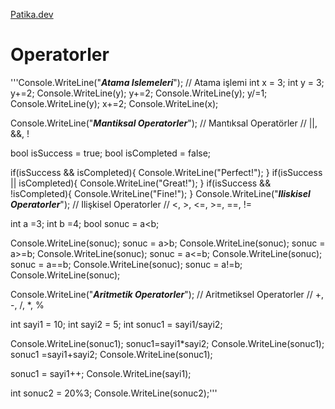 [Patika.dev](www.patika.dev)

# Operatorler

'''Console.WriteLine("***Atama Islemeleri***");
// Atama işlemi 
int x = 3;
int y = 3;
y+=2;
Console.WriteLine(y);
y+=2;
Console.WriteLine(y);
y/=1;
Console.WriteLine(y);
x+=2;
Console.WriteLine(x);

Console.WriteLine("***Mantiksal Operatorler***");
// Mantıksal Operatörler
// ||, &&, !

bool isSuccess = true;
bool isCompleted = false;

if(isSuccess && isCompleted){
    Console.WriteLine("Perfect!");
}
if(isSuccess || isCompleted){
    Console.WriteLine("Great!");
}
if(isSuccess && !isCompleted){
    Console.WriteLine("Fine!");
}
Console.WriteLine("***Iliskisel Operatorler***");
// Ilişkisel Operatorler
// <, >, <=, >=, ==, !=

int a =3;
int b =4;
bool sonuc = a<b;

Console.WriteLine(sonuc);
sonuc = a>b;
Console.WriteLine(sonuc);
sonuc = a>=b;
Console.WriteLine(sonuc);
sonuc = a<=b;
Console.WriteLine(sonuc);
sonuc = a==b;
Console.WriteLine(sonuc);
sonuc = a!=b;
Console.WriteLine(sonuc);


Console.WriteLine("***Aritmetik Operatorler***");
// Aritmetiksel Operatorler
// +, -, /, *, %

int sayi1 = 10;
int sayi2 = 5;
int sonuc1 =  sayi1/sayi2;

Console.WriteLine(sonuc1);
sonuc1=sayi1*sayi2;
Console.WriteLine(sonuc1);
sonuc1 =sayi1+sayi2;
Console.WriteLine(sonuc1);

sonuc1 = sayi1++;
Console.WriteLine(sayi1);

int sonuc2 = 20%3;
Console.WriteLine(sonuc2);'''





